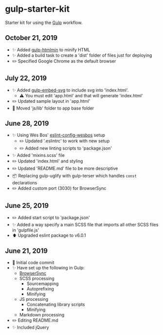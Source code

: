 # gulp-starter-kit
Starter kit for using the  [Gulp](https://gulpjs.com/) workflow.

## October 21, 2019
* ✨ Added [gulp-htmlmin](https://www.npmjs.com/package/gulp-htmlmin) to minify HTML
* ✨ Added a build task to create a 'dist' folder of files just for deploying
* ✏️ Specified Google Chrome as the default browser

## July 22, 2019
* ✨ Added [gulp-embed-svg](https://www.npmjs.com/package/gulp-embed-svg) to include svg into 'index.html'.
    * ⚠️ You must edit 'app.html' and that will generate 'index.html'
* ✏️ Updated sample layout in 'app.html'
* 🚚 Moved 'js/lib' folder to app base folder

## June 28, 2019
* ✨ Using Wes Bos' [eslint-config-wesbos](https://github.com/wesbos/eslint-config-wesbos) setup
    * ✏️ Updated '.eslintrc' to work with new setup
    * ✏️ Added new linting scripts to 'package.json'
* ✨ Added 'mixins.scss' file
* ✏️ Updated 'index.html' and styling
* ✏️ Updated 'README.md' file to be more descriptive
* 📦 Replacing gulp-uglify with gulp-terser which handles `const` declarations
* ✏️ Added custom port (3030) for BrowserSync

## June 25, 2019
* ✏️ Added start script to 'package.json'
* ✨ Added a way specify a main SCSS file that imports all other SCSS files in 'gulpfile.js'
* ⬆️ Upgraded eslint package to  v6.0.1

## June 21, 2019
* 🚀 Initial code commit
* ✨ Have set up the following in Gulp:
    * [BrowserSync](https://www.browsersync.io/docs/gulp)
    * SCSS processing
        * Sourcemapping
        * Autoprefixing
        * Minifying
    * JS processing
        * Concatenating library scripts
        * Minifying
    * Markdown processing
* ✏️ Editing README.md
* ✨ Included jQuery